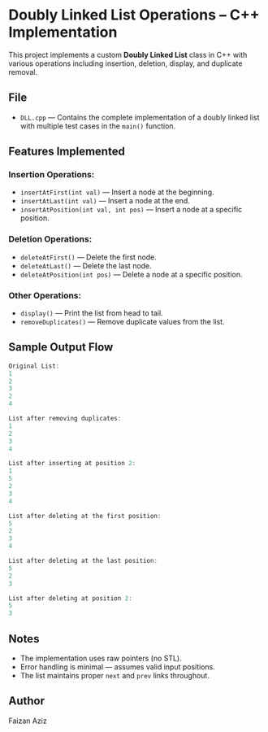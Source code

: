 # Doubly Linked List Operations – C++ Implementation

This project implements a custom **Doubly Linked List** class in C++ with various operations including insertion, deletion, display, and duplicate removal.

## File

- `DLL.cpp` — Contains the complete implementation of a doubly linked list with multiple test cases in the `main()` function.

## Features Implemented

### Insertion Operations:
- `insertAtFirst(int val)` — Insert a node at the beginning.
- `insertAtLast(int val)` — Insert a node at the end.
- `insertAtPosition(int val, int pos)` — Insert a node at a specific position.

### Deletion Operations:
- `deleteAtFirst()` — Delete the first node.
- `deleteAtLast()` — Delete the last node.
- `deleteAtPosition(int pos)` — Delete a node at a specific position.

### Other Operations:
- `display()` — Print the list from head to tail.
- `removeDuplicates()` — Remove duplicate values from the list.

## Sample Output Flow

```cpp
Original List:
1
2
3
2
4

List after removing duplicates:
1
2
3
4

List after inserting at position 2:
1
5
2
3
4

List after deleting at the first position:
5
2
3
4

List after deleting at the last position:
5
2
3

List after deleting at position 2:
5
3
```

## Notes

- The implementation uses raw pointers (no STL).
- Error handling is minimal — assumes valid input positions.
- The list maintains proper `next` and `prev` links throughout.

## Author

Faizan Aziz
